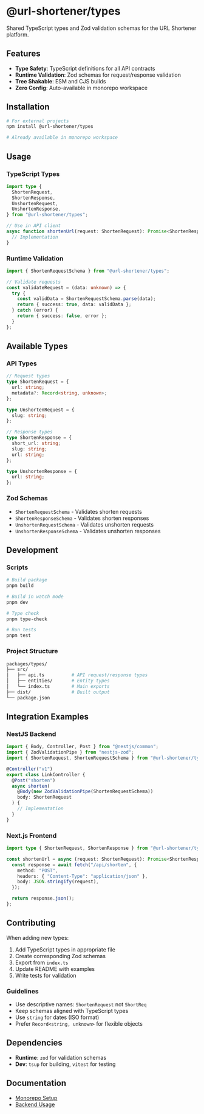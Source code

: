 # @url-shortener/types

Shared TypeScript types and Zod validation schemas for the URL Shortener platform.

## Features

- **Type Safety**: TypeScript definitions for all API contracts
- **Runtime Validation**: Zod schemas for request/response validation
- **Tree Shakable**: ESM and CJS builds
- **Zero Config**: Auto-available in monorepo workspace

## Installation

```bash
# For external projects
npm install @url-shortener/types

# Already available in monorepo workspace
```

## Usage

### TypeScript Types

```typescript
import type {
  ShortenRequest,
  ShortenResponse,
  UnshortenRequest,
  UnshortenResponse,
} from "@url-shortener/types";

// Use in API client
async function shortenUrl(request: ShortenRequest): Promise<ShortenResponse> {
  // Implementation
}
```

### Runtime Validation

```typescript
import { ShortenRequestSchema } from "@url-shortener/types";

// Validate requests
const validateRequest = (data: unknown) => {
  try {
    const validData = ShortenRequestSchema.parse(data);
    return { success: true, data: validData };
  } catch (error) {
    return { success: false, error };
  }
};
```

## Available Types

### API Types

```typescript
// Request types
type ShortenRequest = {
  url: string;
  metadata?: Record<string, unknown>;
};

type UnshortenRequest = {
  slug: string;
};

// Response types
type ShortenResponse = {
  short_url: string;
  slug: string;
  url: string;
};

type UnshortenResponse = {
  url: string;
};
```

### Zod Schemas

- `ShortenRequestSchema` - Validates shorten requests
- `ShortenResponseSchema` - Validates shorten responses
- `UnshortenRequestSchema` - Validates unshorten requests
- `UnshortenResponseSchema` - Validates unshorten responses

## Development

### Scripts

```bash
# Build package
pnpm build

# Build in watch mode
pnpm dev

# Type check
pnpm type-check

# Run tests
pnpm test
```

### Project Structure

```bash
packages/types/
├── src/
│   ├── api.ts          # API request/response types
│   ├── entities/       # Entity types
│   └── index.ts        # Main exports
├── dist/               # Built output
└── package.json
```

## Integration Examples

### NestJS Backend

```typescript
import { Body, Controller, Post } from "@nestjs/common";
import { ZodValidationPipe } from "nestjs-zod";
import { ShortenRequest, ShortenRequestSchema } from "@url-shortener/types";

@Controller("v1")
export class LinkController {
  @Post("shorten")
  async shorten(
    @Body(new ZodValidationPipe(ShortenRequestSchema))
    body: ShortenRequest
  ) {
    // Implementation
  }
}
```

### Next.js Frontend

```typescript
import type { ShortenRequest, ShortenResponse } from "@url-shortener/types";

const shortenUrl = async (request: ShortenRequest): Promise<ShortenResponse> => {
  const response = await fetch("/api/shorten", {
    method: "POST",
    headers: { "Content-Type": "application/json" },
    body: JSON.stringify(request),
  });

  return response.json();
};
```

## Contributing

When adding new types:

1. Add TypeScript types in appropriate file
2. Create corresponding Zod schemas
3. Export from `index.ts`
4. Update README with examples
5. Write tests for validation

### Guidelines

- Use descriptive names: `ShortenRequest` not `ShortReq`
- Keep schemas aligned with TypeScript types
- Use `string` for dates (ISO format)
- Prefer `Record<string, unknown>` for flexible objects

## Dependencies

- **Runtime**: `zod` for validation schemas
- **Dev**: `tsup` for building, `vitest` for testing

## Documentation

- [Monorepo Setup](../../README.md)
- [Backend Usage](../../apps/backend/README.md)
